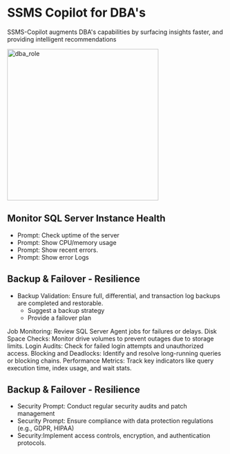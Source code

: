 # SSMS Copilot for DBA's

SSMS-Copilot augments DBA's capabilities by surfacing insights faster, and providing intelligent recommendations

<img width="350" height="350" alt="dba_role" src="https://github.com/user-attachments/assets/db32c6c1-e845-4fe6-98bc-2894bad7dca5" />


## Monitor SQL Server Instance Health

* Prompt: Check uptime of the server
* Prompt: Show  CPU/memory usage
* Prompt: Show recent errors.  
* Prompt: Show error Logs

## Backup & Failover - Resilience
* Backup Validation: Ensure full, differential, and transaction log backups are completed and restorable.
    * Suggest a backup strategy
    * Provide a failover plan

Job Monitoring: Review SQL Server Agent jobs for failures or delays.
Disk Space Checks: Monitor drive volumes to prevent outages due to storage limits.
Login Audits: Check for failed login attempts and unauthorized access.
Blocking and Deadlocks: Identify and resolve long-running queries or blocking chains.
Performance Metrics: Track key indicators like query execution time, index usage, and wait stats.

## Backup & Failover - Resilience
* Security Prompt: Conduct regular security audits and patch management
* Security Prompt: Ensure compliance with data protection regulations (e.g., GDPR, HIPAA)
* Security:Implement access controls, encryption, and authentication protocols.
